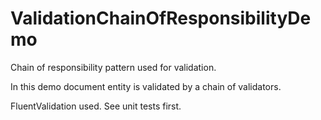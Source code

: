 # ValidationChainOfResponsibilityDemo

Chain of responsibility pattern used for validation.

In this demo document entity is validated by a chain of validators.

FluentValidation used. See unit tests first.
